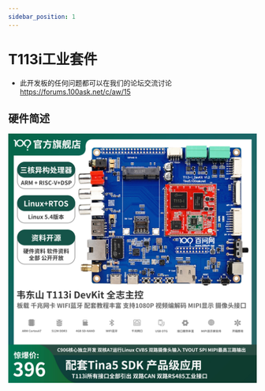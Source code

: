 ```yaml
---
sidebar_position: 1
---
```

# T113i工业套件

* 此开发板的任何问题都可以在我们的论坛交流讨论 https://forums.100ask.net/c/aw/15 

## 硬件简述

![](images/T113i-DevKit_Top01.jpg)
